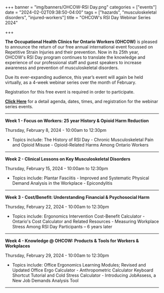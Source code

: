 +++
banner = "img/banners/OHCOW-RSI Day.png"
categories = ["events"]
date = "2024-02-02T09:38:50-04:00"
tags = ["hazards", "musculoskeletal disorders", "injured-workers"]
title = "OHCOW's RSI Day Webinar Series 2024"

+++

**The Occupational Health Clinics for Ontario Workers (OHCOW)** is pleased to announce the return of our free annual international event focussed on Repetitive Strain Injuries and their prevention. Now in its 25th year, OHCOW's RSI Day program continues to translate the knowledge and experience of our professional staff and guest speakers to increase awareness and prevention of musculoskeletal disorders. 

Due its ever-expanding audience, this year’s event will again be held virtually, as a 4-week webinar series over the month of February.

Registration for this free event is required in order to participate.

[**Click Here**](https://www.ohcow.on.ca/ohcow-events/repetitive-strain-injury-rsi-day/) for a detail agenda, dates, times, and registration for the webinar series events. 

---

**Week 1 - Focus on Workers: 25 year History & Opioid Harm Reduction**

Thursday, February 8, 2024 - 10:00am to 12:30pm

* Topics include: The History of RSI Day - Chronic Musculoskeletal Pain and Opioid Misuse - Opioid-Related Harms Among Ontario Workers

---

**Week 2 - Clinical Lessons on Key Musculoskeletal Disorders**

Thursday, February 15, 2024 - 10:00am to 12:30pm

* Topics include: Plantar Fasciitis - Improved and Systematic Physical Demand Analysis in the Workplace - Epicondylitis 

---

**Week 3 - Cost/Benefit: Understanding Financial & Psychosocial Harm**

Thursday, February 22, 2024 - 10:00am to 12:30pm

* Topics include: Ergonomics Intervention Cost-Benefit Calculator - Ontario's Cost Calculator and Related Resources - Measuring Workplace Stress Among RSI Day Participants – 6 years later 

---

**Week 4 - Knowledge @ OHCOW: Products & Tools for Workers & Workplaces**

Thursday, February 29, 2024 - 10:00am to 12:30pm

* Topics include: Office Ergonomics Learning Modules; Revised and Updated Office Ergo Calculator - Anthropometric Calculator Keyboard Shortcut Tutorial and Cold Stress Calculator - Introducing JobAssess, a New Job Demands Analysis Tool

---



 

